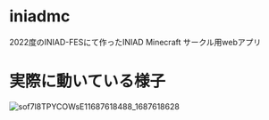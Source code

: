 # iniadmc
2022度のINIAD-FESにて作ったINIAD Minecraft サークル用webアプリ

# 実際に動いている様子
![sof7l8TPYCOWsE11687618488_1687618628](https://github.com/izumin2000/iniadmc/assets/64903841/748493b8-b711-4f99-b1b9-b903bb9e73c2)
